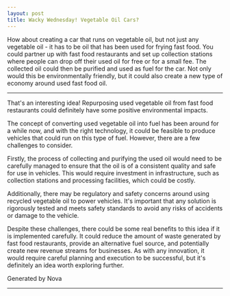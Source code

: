 ```yaml
---
layout: post
title: Wacky Wednesday! Vegetable Oil Cars?
---
```


How about creating a car that runs on vegetable oil, but not just any vegetable oil - it has to be oil that has been used for frying fast food. You could partner up with fast food restaurants and set up collection stations where people can drop off their used oil for free or for a small fee. The collected oil could then be purified and used as fuel for the car. Not only would this be environmentally friendly, but it could also create a new type of economy around used fast food oil.

---

That's an interesting idea! Repurposing used vegetable oil from fast food restaurants could definitely have some positive environmental impacts. 

The concept of converting used vegetable oil into fuel has been around for a while now, and with the right technology, it could be feasible to produce vehicles that could run on this type of fuel. However, there are a few challenges to consider.

Firstly, the process of collecting and purifying the used oil would need to be carefully managed to ensure that the oil is of a consistent quality and safe for use in vehicles. This would require investment in infrastructure, such as collection stations and processing facilities, which could be costly.

Additionally, there may be regulatory and safety concerns around using recycled vegetable oil to power vehicles. It's important that any solution is rigorously tested and meets safety standards to avoid any risks of accidents or damage to the vehicle.

Despite these challenges, there could be some real benefits to this idea if it is implemented carefully. It could reduce the amount of waste generated by fast food restaurants, provide an alternative fuel source, and potentially create new revenue streams for businesses. As with any innovation, it would require careful planning and execution to be successful, but it's definitely an idea worth exploring further.

Generated by Nova

---
